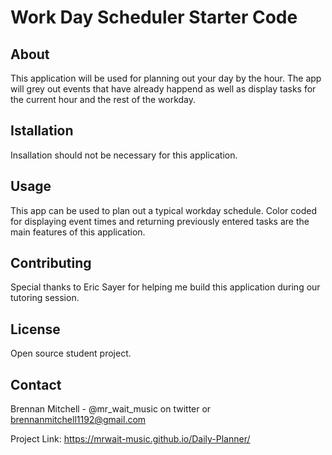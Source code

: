 # Work Day Scheduler Starter Code
## About 
This application will be used for planning out your day by the hour. The app will grey out events that have already happend as well as display tasks for the current hour and the rest of the workday.
## Istallation
Insallation should not be necessary for this application.
## Usage
This app can be used to plan out a typical workday schedule. Color coded for displaying event times and returning previously entered tasks are the main features of this application.


## Contributing
Special thanks to Eric Sayer for helping me build this application during our tutoring session.
## License
Open source student project.
## Contact
Brennan Mitchell - @mr_wait_music on twitter or brennanmitchell1192@gmail.com

Project Link: https://mrwait-music.github.io/Daily-Planner/

